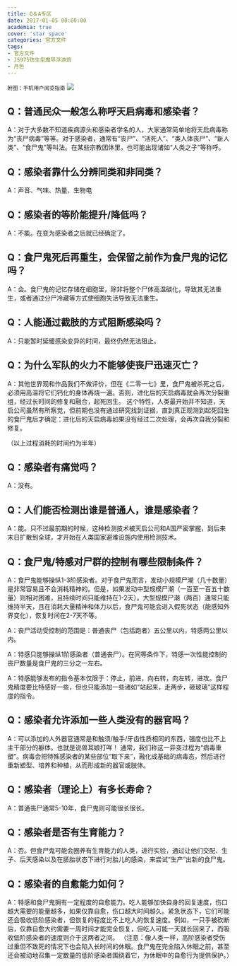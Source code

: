 ```yaml
---
title: Q＆A专区
date: 2017-01-05 00:00:00
academia: true
cover: 'star space'
categories: 官方文件
tags: 
- 官方文件
- JS975仿生型魔导浮游炮
- 月色
---
```

`附图：手机用户阅览指南`
![  ](https://twothousand2017.github.io/images/企划介绍/企划书/手机党食用指南.jpg)
<!--more-->

## Q：普通民众一般怎么称呼天启病毒和感染者？

A：对于大多数不知道疾病源头和感染者学名的人，大家通常简单地将天启病毒称为“丧尸病毒”等等。对于感染者，通常有“丧尸”、“活死人”、“类人体丧尸”、“新人类”、“食尸鬼”等叫法。在某些宗教团体里，也可能出现诸如“人类之子”等称呼。

## Q：感染者靠什么分辨同类和非同类？

A：声音、气味、热量、生物电

## Q：感染者的等阶能提升/降低吗？

A：不能。在变为感染者之后就已经确定了。

## Q：食尸鬼死后再重生，会保留之前作为食尸鬼的记忆吗？

A：会。食尸鬼的记忆存储在细胞里，除非将整个尸体高温碳化，导致其无法重生，或者通过分尸冷藏等方式使细胞失活导致无法重生。  

## Q：人能通过截肢的方式阻断感染吗？

A：只能暂时延缓感染变异的时间，最终仍然无法阻止。  

## Q：为什么军队的火力不能够使丧尸迅速灭亡？

A：其他世界观和作品我们不做评价，但在《二零一七》里，食尸鬼被杀死之后，必须用高温将它们钙化的身体再烧一遍。否则，进化后的天启病毒就会再次分裂重组，经过长时间的修复和融合，起死回生。 这个特性，人类最开始并不知道，天启公司虽然有所察觉，但前期也没有通过研究找到证据，直到真正观测到起死回生的食尸鬼后才确定：进化后的天启病毒如果没有经过二次处理，会再次自我分裂和修复。

（以上过程消耗的时间约为半年）

## Q：感染者有痛觉吗？

A：没有。

## Q：人们能否检测出谁是普通人，谁是感染者？

A：能。只不过最前期的时候，这种检测技术被天启公司和A国严密掌握，到后来末日扩散到全球，才开始在人类国家避难设施内使用检测技术。

## Q：食尸鬼/特感对尸群的控制有哪些限制条件？  

A：食尸鬼能够操纵1-3阶感染者。对于食尸鬼而言，发动小规模尸潮（几十数量）是非常容易且不会消耗精神的。但是，如果发动中型规模尸潮（一百至一百五十数量）则相对困难，且持续时间只能维持在1-2天）。大型规模尸潮（两百）通常只能维持半天，且在消耗大量精神和体力以后，食尸鬼可能会进入假死状态（能感知外界变化），恢复时间在2-7天不等。

A：丧尸活动受控制的范围是：普通丧尸（包括跑者）五公里以内，特感两公里以内。  

A：特感只能够操纵1阶感染者（普通丧尸）。在同等条件下，特感一次性能控制的丧尸数量是食尸鬼的三分之一左右。

A：特感能够发布的指令基本仅限于：停止，前进，向右转，向左转，进攻。食尸鬼精度要比特感好一些，但也只能添加一些诸如“站起来，走两步，砸玻璃”这样程度的指令。

## Q：感染者允许添加一些人类没有的器官吗？

A：可以添加的人外器官通常是和触须/触手/牙齿性质相同的东西，强度也比不上主干部分的躯体。也就是说兽耳娘打咩！
通常，我们称这一异变过程为“病毒重塑”。病毒会把特殊感染者的某些部位“取下来”，融化成基础的病毒态，然后进行重新塑型、培养和种植，从而形成新的器官或肢体。

## Q：感染者（理论上）有多长寿命？

A：普通丧尸通常5-10年，食尸鬼则可能很长很长。

## Q：感染者是否有生育能力？

A：否。但食尸鬼可能会圈养有生育能力的人类，进行实验，通过让他们交配、生子、后天感染以及在胚胎状态下进行对胎儿的感染，来尝试“生产”出新的食尸鬼。

## Q：感染者的自愈能力如何？

A：特感和食尸鬼拥有一定程度的自愈能力。吃人能够加快自身的回复速度，伤口越大需要的能量越多，如果仅靠自愈，伤口越大时间越久。紧急状态下，它们可能还会吸收低阶感染者，但恢复的程度比不上吃人的恢复速度。例如，一只手被砍断后，仅靠自愈大约需要一周时间才能完全恢复，但吃人可能一天就长回来了，而吸收低阶感染者的速度则介于这两者之间。
（注意：像人类一样，高阶感染者受伤过重但不致死的情况下也会陷入长时间的休眠。食尸鬼在完全陷入休眠之前，甚至还会被动地召集一定数量的低阶感染者围绕着它，为休眠中的自愈行为提供保护。）
